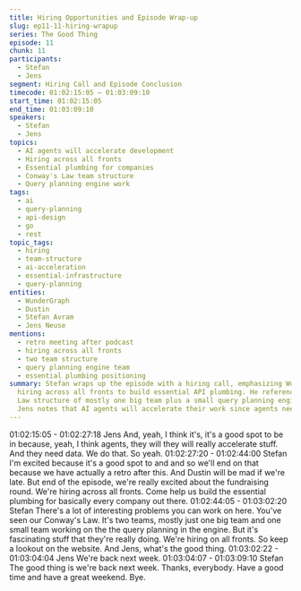 ```yaml
---
title: Hiring Opportunities and Episode Wrap-up
slug: ep11-11-hiring-wrapup
series: The Good Thing
episode: 11
chunk: 11
participants:
  - Stefan
  - Jens
segment: Hiring Call and Episode Conclusion
timecode: 01:02:15:05 – 01:03:09:10
start_time: 01:02:15:05
end_time: 01:03:09:10
speakers:
  - Stefan
  - Jens
topics:
  - AI agents will accelerate development
  - Hiring across all fronts
  - Essential plumbing for companies
  - Conway's Law team structure
  - Query planning engine work
tags:
  - ai
  - query-planning
  - api-design
  - go
  - rest
topic_tags:
  - hiring
  - team-structure
  - ai-acceleration
  - essential-infrastructure
  - query-planning
entities:
  - WunderGraph
  - Dustin
  - Stefan Avram
  - Jens Neuse
mentions:
  - retro meeting after podcast
  - hiring across all fronts
  - two team structure
  - query planning engine team
  - essential plumbing positioning
summary: Stefan wraps up the episode with a hiring call, emphasizing WunderGraph is
  hiring across all fronts to build essential API plumbing. He references their Conway's
  Law structure of mostly one big team plus a small query planning engine team, and
  Jens notes that AI agents will accelerate their work since agents need data.
---
```


01:02:15:05 - 01:02:27:18
Jens
And, yeah, I think it's, it's a good spot to be in because, yeah, I think agents, they will they will
really accelerate stuff. And they need data. We do that. So yeah.
01:02:27:20 - 01:02:44:00
Stefan
I'm excited because it's a good spot to and and so we'll end on that because we have actually a
retro after this. And Dustin will be mad if we're late. But end of the episode, we're really excited
about the fundraising round. We're hiring across all fronts. Come help us build the essential
plumbing for basically every company out there.
01:02:44:05 - 01:03:02:20
Stefan
There's a lot of interesting problems you can work on here. You've seen our Conway's Law. It's
two teams, mostly just one big team and one small team working on the the query planning in
the engine. But it's fascinating stuff that they're really doing. We're hiring on all fronts. So keep a
lookout on the website. And Jens, what's the good thing.
01:03:02:22 - 01:03:04:04
Jens
We're back next week.
01:03:04:07 - 01:03:09:10
Stefan
The good thing is we're back next week. Thanks, everybody. Have a good time and have a
great weekend. Bye.